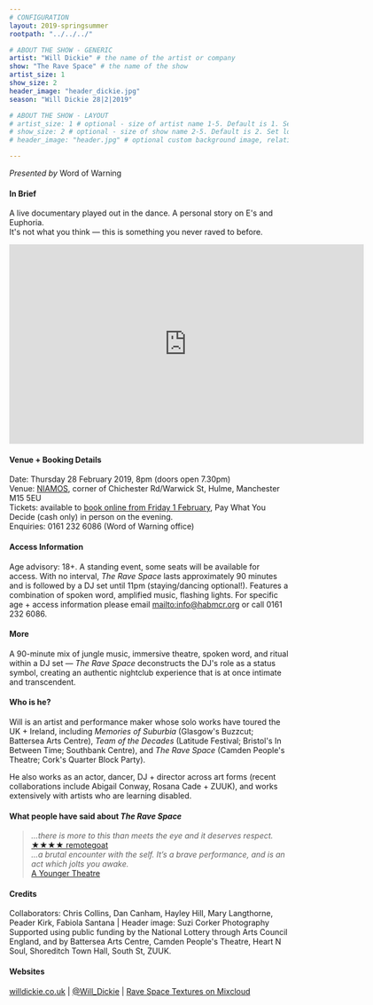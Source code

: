 ```yaml
---
# CONFIGURATION
layout: 2019-springsummer
rootpath: "../../../"

# ABOUT THE SHOW - GENERIC
artist: "Will Dickie" # the name of the artist or company
show: "The Rave Space" # the name of the show
artist_size: 1
show_size: 2
header_image: "header_dickie.jpg"    
season: "Will Dickie 28|2|2019"

# ABOUT THE SHOW - LAYOUT
# artist_size: 1 # optional - size of artist name 1-5. Default is 1. Set longer names to lower values
# show_size: 2 # optional - size of show name 2-5. Default is 2. Set longer names to lower values
# header_image: "header.jpg" # optional custom background image, relative to current page

---
```

*Presented by* Word of Warning       
         
#### In Brief      
A live documentary played out in the dance. A personal story on E's and Euphoria.<br>It's not what you think — this is something you never raved to before.         
           
<iframe src="http://player.vimeo.com/video/286189918" width="640" height="360" frameborder="0" allowfullscreen></iframe>            
         
#### Venue + Booking Details           
Date: Thursday 28 February 2019, 8pm (doors open 7.30pm)        
Venue: <a href="http://www.niamos.space" target="_blank">NIAMOS</a>, corner of Chichester Rd/Warwick St, Hulme, Manchester M15 5EU          
Tickets: available to <a href="http://wegottickets.com/wordofwarning" target="_blank">book online from Friday 1 February</a>, Pay What You Decide (cash only) in person on the evening.             
Enquiries: 0161 232 6086 (Word of Warning office)           
          
#### Access Information        
Age advisory: 18+. A standing event, some seats will be available for access. With no interval, *The Rave Space* lasts approximately 90 minutes and is followed by a DJ set until 11pm (staying/dancing optional!). Features a combination of spoken word, amplified music, flashing lights. For specific age + access information please email <mailto:info@habmcr.org> or call 0161 232 6086.     
             
#### More         
A 90-minute mix of jungle music, immersive theatre, spoken word, and ritual within a DJ set — *The Rave Space* deconstructs the DJ's role as a status symbol, creating an authentic nightclub experience that is at once intimate and transcendent.
    
         
#### Who is he?        
Will is an artist and performance maker whose solo works have toured the UK + Ireland, including *Memories of Suburbia* (Glasgow's Buzzcut; Battersea Arts Centre), *Team of the Decades* (Latitude Festival; Bristol's In Between Time; Southbank Centre), and *The Rave Space* (Camden People's Theatre; Cork's Quarter Block Party).         
          
He also works as an actor, dancer, DJ + director across art forms (recent collaborations include Abigail Conway, Rosana Cade + ZUUK), and works extensively with artists who are learning disabled.        
         
#### What people have said about *The Rave Space*         
>*…there is more to this than meets the eye and it deserves respect.*<br><a href="http://www.remotegoat.com/uk/review/14140/drumnbass-mash-up-with-personal-overtones/#reviews" target="_blank">★★★★ remotegoat</a><br>*…a brutal encounter with the self. It’s a brave performance, and is an act which jolts you awake.*<br><a href="http://www.ayoungertheatre.com/review-the-rave-space-camden-peoples-theatre" target="_blank">A Younger Theatre</a>       
        
#### Credits          
Collaborators: Chris Collins, Dan Canham, Hayley Hill, Mary Langthorne, Peader Kirk, Fabiola Santana | Header image: Suzi Corker Photography<br>Supported using public funding by the National Lottery through Arts Council England, and by Battersea Arts Centre, Camden People's Theatre, Heart N Soul, Shoreditch Town Hall, South St, ZUUK.         
         
#### Websites          
<a href="http://willdickie.co.uk/TheRaveSpace" target="_blank">willdickie.co.uk</a> | <a href="http://twitter.com/Will_Dickie" target="_blank">@Will_Dickie</a> | <a href="http://www.mixcloud.com/AlwaysWill/rave-space-textures" target="_blank">Rave Space Textures on Mixcloud</a>
